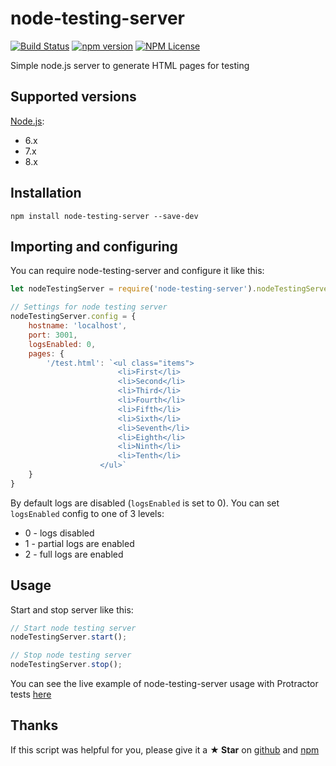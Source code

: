 # node-testing-server

[![Build Status](https://travis-ci.org/Marketionist/node-testing-server.svg?branch=master)](https://travis-ci.org/Marketionist/node-testing-server)
[![npm version](https://img.shields.io/npm/v/node-testing-server.svg)](https://www.npmjs.com/package/node-testing-server)
[![NPM License](https://img.shields.io/npm/l/node-testing-server.svg)](https://github.com/Marketionist/node-testing-server/blob/master/LICENSE)

Simple node.js server to generate HTML pages for testing

## Supported versions
[Node.js](http://nodejs.org/):
- 6.x
- 7.x
- 8.x

## Installation
`npm install node-testing-server --save-dev`

## Importing and configuring
You can require node-testing-server and configure it like this:

```javascript
let nodeTestingServer = require('node-testing-server').nodeTestingServer;

// Settings for node testing server
nodeTestingServer.config = {
    hostname: 'localhost',
    port: 3001,
    logsEnabled: 0,
    pages: {
        '/test.html': `<ul class="items">
                        <li>First</li>
                        <li>Second</li>
                        <li>Third</li>
                        <li>Fourth</li>
                        <li>Fifth</li>
                        <li>Sixth</li>
                        <li>Seventh</li>
                        <li>Eighth</li>
                        <li>Ninth</li>
                        <li>Tenth</li>
                    </ul>`
    }
}
```

By default logs are disabled (`logsEnabled` is set to 0). You can set
`logsEnabled` config to one of 3 levels:
- 0 - logs disabled
- 1 - partial logs are enabled
- 2 - full logs are enabled

## Usage
Start and stop server like this:

```javascript
// Start node testing server
nodeTestingServer.start();

// Stop node testing server
nodeTestingServer.stop();
```

You can see the live example of node-testing-server usage with Protractor tests
[here](https://github.com/Marketionist/protractor-numerator/blob/master/test/spec.ts)

## Thanks
If this script was helpful for you, please give it a **★ Star**
on [github](https://github.com/Marketionist/node-testing-server) and
[npm](https://www.npmjs.com/package/node-testing-server)
